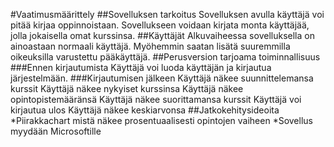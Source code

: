 #Vaatimusmäärittely
##Sovelluksen tarkoitus
Sovelluksen avulla käyttäjä voi pitää kirjaa oppinnoistaan. Sovellukseen voidaan kirjata monta käyttäjää, jolla jokaisella omat kurssinsa. 
##Käyttäjät
Alkuvaiheessa sovelluksella on ainoastaan normaali käyttäjä. Myöhemmin saatan lisätä suuremmilla oikeuksilla varustettu pääkäyttäjä.
##Perusversion tarjoama toiminnallisuus
###Ennen kirjautumista
Käyttäjä voi luoda käyttäjän ja kirjautua järjestelmään. 
###Kirjautumisen jälkeen
Käyttäjä näkee suunnittelemansa kurssit
Käyttäjä näkee nykyiset kurssinsa
Käyttäjä näkee opintopistemääränsä
Käyttäjä näkee suorittamansa kurssit
Käyttäjä voi kirjautua ulos
Käyttäjä näkee keskiarvonsa
##Jatkokehitysideoita
*Piirakkachart mistä näkee prosentuaalisesti opintojen vaiheen
*Sovellus myydään Microsoftille
